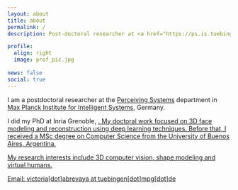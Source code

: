 ```yaml
---
layout: about
title: about
permalink: /
description: Post-doctoral researcher at <a href="https://ps.is.tuebingen.mpg.de/">Max Planck Institute for Intelligent Systems</a>, Germany.

profile:
  align: right
  image: prof_pic.jpg
  
news: false
social: true
---
```


I am a postdoctoral researcher at the <a href="https://ps.is.tuebingen.mpg.de/">Perceiving Systems</a> department in <a href="https://is.mpg.de/">Max Planck Institute for Intelligent Systems</a>, Germany.

I did my PhD at Inria Grenoble, <a href="https://team.inria.fr/morpheo/">. My doctoral work focused on 3D face modeling and reconstruction using deep learning
techniques. Before that, I received a MSc degree on Computer Science from the University of Buenos Aires, Argentina.

My research interests include 3D computer vision, shape modeling and virtual humans.

Email: victoria[dot]abrevaya at tuebingen[dot]mpg[dot]de 

